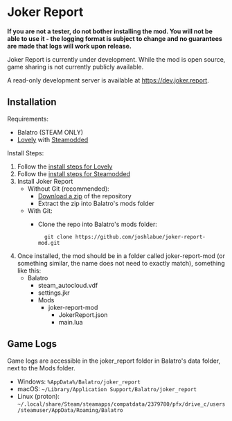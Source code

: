 # Joker Report
**If you are not a tester, do not bother installing the mod. You will not be able to use it - the logging format is subject to change and no guarantees are made that logs will work upon release.**

Joker Report is currently under development. While the mod is open source, game sharing is not currently publicly available.

A read-only development server is available at https://dev.joker.report.

## Installation
Requirements:
- Balatro (STEAM ONLY)
- [Lovely](https://github.com/ethangreen-dev/lovely-injector) with [Steamodded](https://github.com/Steamodded/smods)

Install Steps:
1. Follow the [install steps for Lovely](https://github.com/ethangreen-dev/lovely-injector?tab=readme-ov-file#manual-installation)
2. Follow the [install steps for Steamodded](https://github.com/Steamodded/smods/wiki#how-to-install-steamodded)
3. Install Joker Report
    - Without Git (recommended):
        - [Download a zip](https://github.com/joshlabue/joker-report-mod/archive/refs/heads/main.zip) of the repository
        - Extract the zip into Balatro's mods folder
    - With Git:
        - Clone the repo into Balatro's mods folder:
            
                git clone https://github.com/joshlabue/joker-report-mod.git
4. Once installed, the mod should be in a folder called joker-report-mod (or something similar, the name does not need to exactly match), something like this:
    - Balatro
        - steam_autocloud.vdf
        - settings.jkr
        - Mods
            - joker-report-mod
                - JokerReport.json
                - main.lua

## Game Logs
Game logs are accessible in the joker_report folder in Balatro's data folder, next to the Mods folder.
- Windows: `%AppData%/Balatro/joker_report`
- macOS: `~/Library/Application Support/Balatro/joker_report`
- Linux (proton): `~/.local/share/Steam/steamapps/compatdata/2379780/pfx/drive_c/users/steamuser/AppData/Roaming/Balatro`